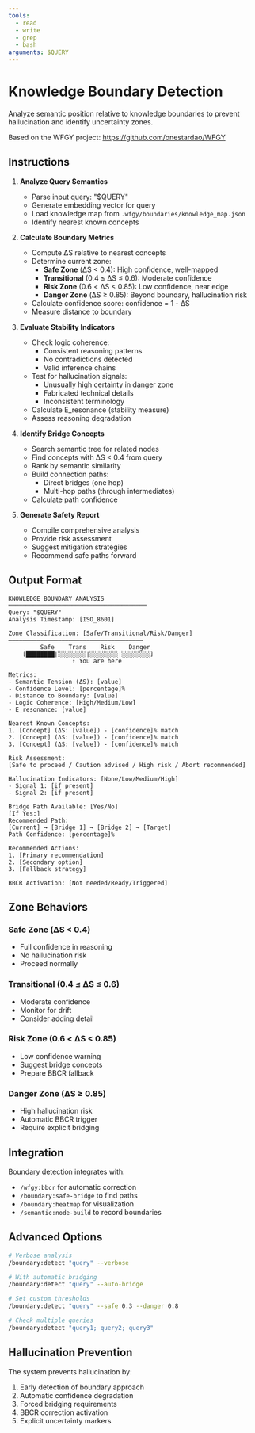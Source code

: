 ```yaml
---
tools:
  - read
  - write
  - grep
  - bash
arguments: $QUERY
---
```


# Knowledge Boundary Detection

Analyze semantic position relative to knowledge boundaries to prevent hallucination and identify uncertainty zones.

Based on the WFGY project: https://github.com/onestardao/WFGY

## Instructions

1. **Analyze Query Semantics**
   - Parse input query: "$QUERY"
   - Generate embedding vector for query
   - Load knowledge map from `.wfgy/boundaries/knowledge_map.json`
   - Identify nearest known concepts

2. **Calculate Boundary Metrics**
   - Compute ΔS relative to nearest concepts
   - Determine current zone:
     * **Safe Zone** (ΔS < 0.4): High confidence, well-mapped
     * **Transitional** (0.4 ≤ ΔS ≤ 0.6): Moderate confidence
     * **Risk Zone** (0.6 < ΔS < 0.85): Low confidence, near edge
     * **Danger Zone** (ΔS ≥ 0.85): Beyond boundary, hallucination risk
   - Calculate confidence score: confidence = 1 - ΔS
   - Measure distance to boundary

3. **Evaluate Stability Indicators**
   - Check logic coherence:
     * Consistent reasoning patterns
     * No contradictions detected
     * Valid inference chains
   - Test for hallucination signals:
     * Unusually high certainty in danger zone
     * Fabricated technical details
     * Inconsistent terminology
   - Calculate E_resonance (stability measure)
   - Assess reasoning degradation

4. **Identify Bridge Concepts**
   - Search semantic tree for related nodes
   - Find concepts with ΔS < 0.4 from query
   - Rank by semantic similarity
   - Build connection paths:
     * Direct bridges (one hop)
     * Multi-hop paths (through intermediates)
   - Calculate path confidence

5. **Generate Safety Report**
   - Compile comprehensive analysis
   - Provide risk assessment
   - Suggest mitigation strategies
   - Recommend safe paths forward

## Output Format

```
KNOWLEDGE BOUNDARY ANALYSIS
═══════════════════════════════════════
Query: "$QUERY"
Analysis Timestamp: [ISO_8601]

Zone Classification: [Safe/Transitional/Risk/Danger]
━━━━━━━━━━━━━━━━━━━━━━━━━━━━━━━━━━━━━━
         Safe    Trans    Risk    Danger
    [████████|░░░░░░░░|░░░░░░░░|░░░░░░░░]
                  ↑ You are here

Metrics:
- Semantic Tension (ΔS): [value]
- Confidence Level: [percentage]%
- Distance to Boundary: [value]
- Logic Coherence: [High/Medium/Low]
- E_resonance: [value]

Nearest Known Concepts:
1. [Concept] (ΔS: [value]) - [confidence]% match
2. [Concept] (ΔS: [value]) - [confidence]% match
3. [Concept] (ΔS: [value]) - [confidence]% match

Risk Assessment:
[Safe to proceed / Caution advised / High risk / Abort recommended]

Hallucination Indicators: [None/Low/Medium/High]
- Signal 1: [if present]
- Signal 2: [if present]

Bridge Path Available: [Yes/No]
[If Yes:]
Recommended Path:
[Current] → [Bridge 1] → [Bridge 2] → [Target]
Path Confidence: [percentage]%

Recommended Actions:
1. [Primary recommendation]
2. [Secondary option]
3. [Fallback strategy]

BBCR Activation: [Not needed/Ready/Triggered]
```

## Zone Behaviors

### Safe Zone (ΔS < 0.4)
- Full confidence in reasoning
- No hallucination risk
- Proceed normally

### Transitional (0.4 ≤ ΔS ≤ 0.6)
- Moderate confidence
- Monitor for drift
- Consider adding detail

### Risk Zone (0.6 < ΔS < 0.85)
- Low confidence warning
- Suggest bridge concepts
- Prepare BBCR fallback

### Danger Zone (ΔS ≥ 0.85)
- High hallucination risk
- Automatic BBCR trigger
- Require explicit bridging

## Integration

Boundary detection integrates with:
- `/wfgy:bbcr` for automatic correction
- `/boundary:safe-bridge` to find paths
- `/boundary:heatmap` for visualization
- `/semantic:node-build` to record boundaries

## Advanced Options

```bash
# Verbose analysis
/boundary:detect "query" --verbose

# With automatic bridging
/boundary:detect "query" --auto-bridge

# Set custom thresholds
/boundary:detect "query" --safe 0.3 --danger 0.8

# Check multiple queries
/boundary:detect "query1; query2; query3"
```

## Hallucination Prevention

The system prevents hallucination by:
1. Early detection of boundary approach
2. Automatic confidence degradation
3. Forced bridging requirements
4. BBCR correction activation
5. Explicit uncertainty markers